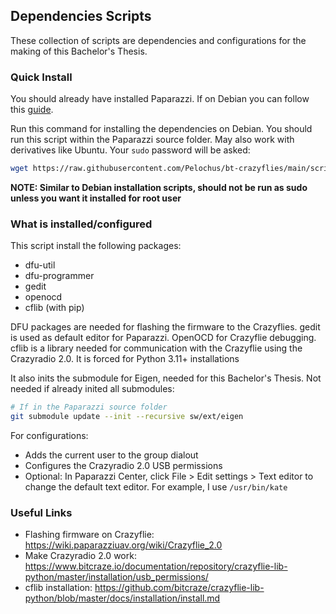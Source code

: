## Dependencies Scripts
These collection of scripts are dependencies and configurations for the making of this Bachelor's Thesis.

### Quick Install
You should already have installed Paparazzi. If on Debian you can follow this [guide](https://github.com/Pelochus/bt-crazyflies/tree/main/scripts/debian#Quick-Install).

Run this command for installing the dependencies on Debian. You should run this script within the Paparazzi source folder.
May also work with derivatives like Ubuntu.
Your ```sudo``` password will be asked:

```bash
wget https://raw.githubusercontent.com/Pelochus/bt-crazyflies/main/scripts/deps/deps-install.sh && bash deps-install.sh
```

**NOTE: Similar to Debian installation scripts, should not be run as sudo unless you want it installed for root user**

### What is installed/configured
This script install the following packages:
- dfu-util
- dfu-programmer
- gedit
- openocd
- cflib (with pip)

DFU packages are needed for flashing the firmware to the Crazyflies.
gedit is used as default editor for Paparazzi.
OpenOCD for Crazyflie debugging.
cflib is a library needed for communication with the Crazyflie using the Crazyradio 2.0. It is forced for Python 3.11+ installations

It also inits the submodule for Eigen, needed for this Bachelor's Thesis. Not needed if already inited all submodules:

```bash
# If in the Paparazzi source folder
git submodule update --init --recursive sw/ext/eigen
```

For configurations:
- Adds the current user to the group dialout
- Configures the Crazyradio 2.0 USB permissions
- Optional: In Paparazzi Center, click File > Edit settings > Text editor to change the default text editor. For example, I use ```/usr/bin/kate```

### Useful Links
- Flashing firmware on Crazyflie: https://wiki.paparazziuav.org/wiki/Crazyflie_2.0
- Make Crazyradio 2.0 work: https://www.bitcraze.io/documentation/repository/crazyflie-lib-python/master/installation/usb_permissions/
- cflib installation: https://github.com/bitcraze/crazyflie-lib-python/blob/master/docs/installation/install.md

